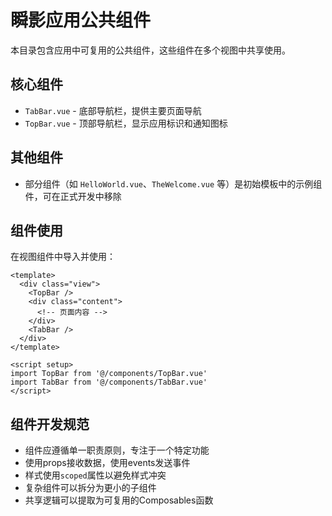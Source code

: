 # 瞬影应用公共组件

本目录包含应用中可复用的公共组件，这些组件在多个视图中共享使用。

## 核心组件

- `TabBar.vue` - 底部导航栏，提供主要页面导航
- `TopBar.vue` - 顶部导航栏，显示应用标识和通知图标

## 其他组件

- 部分组件（如 `HelloWorld.vue`、`TheWelcome.vue` 等）是初始模板中的示例组件，可在正式开发中移除

## 组件使用

在视图组件中导入并使用：

```vue
<template>
  <div class="view">
    <TopBar />
    <div class="content">
      <!-- 页面内容 -->
    </div>
    <TabBar />
  </div>
</template>

<script setup>
import TopBar from '@/components/TopBar.vue'
import TabBar from '@/components/TabBar.vue'
</script>
```

## 组件开发规范

- 组件应遵循单一职责原则，专注于一个特定功能
- 使用props接收数据，使用events发送事件
- 样式使用`scoped`属性以避免样式冲突
- 复杂组件可以拆分为更小的子组件
- 共享逻辑可以提取为可复用的Composables函数 